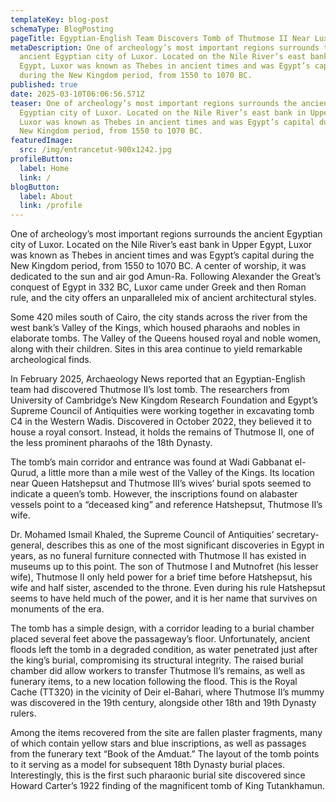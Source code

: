 ```yaml
---
templateKey: blog-post
schemaType: BlogPosting
pageTitle: Egyptian-English Team Discovers Tomb of Thutmose II Near Luxor
metaDescription: One of archeology’s most important regions surrounds the
  ancient Egyptian city of Luxor. Located on the Nile River’s east bank in Upper
  Egypt, Luxor was known as Thebes in ancient times and was Egypt’s capital
  during the New Kingdom period, from 1550 to 1070 BC.
published: true
date: 2025-03-10T06:06:56.571Z
teaser: One of archeology’s most important regions surrounds the ancient
  Egyptian city of Luxor. Located on the Nile River’s east bank in Upper Egypt,
  Luxor was known as Thebes in ancient times and was Egypt’s capital during the
  New Kingdom period, from 1550 to 1070 BC.
featuredImage:
  src: /img/entrancetut-900x1242.jpg
profileButton:
  label: Home
  link: /
blogButton:
  label: About
  link: /profile
---
```

One of archeology’s most important regions surrounds the ancient Egyptian city of Luxor. Located on the Nile River’s east bank in Upper Egypt, Luxor was known as Thebes in ancient times and was Egypt’s capital during the New Kingdom period, from 1550 to 1070 BC. A center of worship, it was dedicated to the sun and air god Amun-Ra. Following Alexander the Great’s conquest of Egypt in 332 BC, Luxor came under Greek and then Roman rule, and the city offers an unparalleled mix of ancient architectural styles.

Some 420 miles south of Cairo, the city stands across the river from the west bank’s Valley of the Kings, which housed pharaohs and nobles in elaborate tombs. The Valley of the Queens housed royal and noble women, along with their children. Sites in this area continue to yield remarkable archeological finds.

In February 2025, Archaeology News reported that an Egyptian-English team had discovered Thutmose II’s lost tomb. The researchers from University of Cambridge’s New Kingdom Research Foundation and Egypt’s Supreme Council of Antiquities were working together in excavating tomb C4 in the Western Wadis. Discovered in October 2022, they believed it to house a royal consort. Instead, it holds the remains of Thutmose II, one of the less prominent pharaohs of the 18th Dynasty.

The tomb’s main corridor and entrance was found at Wadi Gabbanat el-Qurud, a little more than a mile west of the Valley of the Kings. Its location near Queen Hatshepsut and Thutmose III’s wives’ burial spots seemed to indicate a queen’s tomb. However, the inscriptions found on alabaster vessels point to a “deceased king” and reference Hatshepsut, Thutmose II’s wife.

Dr. Mohamed Ismail Khaled, the Supreme Council of Antiquities’ secretary-general, describes this as one of the most significant discoveries in Egypt in years, as no funeral furniture connected with Thutmose II has existed in museums up to this point. The son of Thutmose I and Mutnofret (his lesser wife), Thutmose II only held power for a brief time before Hatshepsut, his wife and half sister, ascended to the throne. Even during his rule Hatshepsut seems to have held much of the power, and it is her name that survives on monuments of the era.

The tomb has a simple design, with a corridor leading to a burial chamber placed several feet above the passageway’s floor. Unfortunately, ancient floods left the tomb in a degraded condition, as water penetrated just after the king’s burial, compromising its structural integrity. The raised burial chamber did allow workers to transfer Thutmose II’s remains, as well as funerary items, to a new location following the flood. This is the Royal Cache (TT320) in the vicinity of Deir el-Bahari, where Thutmose II’s mummy was discovered in the 19th century, alongside other 18th and 19th Dynasty rulers.

Among the items recovered from the site are fallen plaster fragments, many of which contain yellow stars and blue inscriptions, as well as passages from the funerary text “Book of the Amduat.” The layout of the tomb points to it serving as a model for subsequent 18th Dynasty burial places. Interestingly, this is the first such pharaonic burial site discovered since Howard Carter’s 1922 finding of the magnificent tomb of King Tutankhamun.